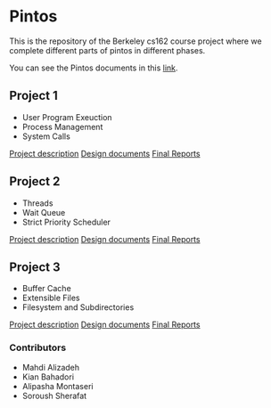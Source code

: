 # Pintos
This is the repository of the Berkeley cs162 course project where we complete different parts of pintos in different phases.

You can see the Pintos documents in this [link](https://inst.eecs.berkeley.edu/~cs162/fa22/static/proj/pintos-docs/).

## Project 1

- User Program Exeuction
- Process Management
- System Calls

[Project description](https://inst.eecs.berkeley.edu/~cs162/fa22/static/proj/proj-userprog/)
[Design documents](https://github.com/alizademhdi/Pintos/blob/master/design/project1.1-design.md)
[Final Reports](https://github.com/alizademhdi/Pintos/blob/master/report/project1.1.md)

## Project 2

- Threads
- Wait Queue
- Strict Priority Scheduler

[Project description](https://inst.eecs.berkeley.edu/~cs162/fa22/static/proj/proj-threads/)
[Design documents](https://github.com/alizademhdi/Pintos/blob/ghw2/design/project2-design.md)
[Final Reports](https://github.com/alizademhdi/Pintos/blob/ghw2/report/project2.0.md)

## Project 3

- Buffer Cache
- Extensible Files
- Filesystem and Subdirectories

[Project description](https://inst.eecs.berkeley.edu/~cs162/fa22/static/proj/proj-filesys/)
[Design documents](https://github.com/alizademhdi/Pintos/blob/master/design/project3-design.md)
[Final Reports](https://github.com/alizademhdi/Pintos/blob/master/report/project1.1.md)


### Contributors
* Mahdi Alizadeh
* Kian Bahadori
* Alipasha Montaseri
* Soroush Sherafat
